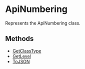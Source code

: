# ApiNumbering

Represents the ApiNumbering class.

## Methods

- [GetClassType](./Methods/GetClassType.md)
- [GetLevel](./Methods/GetLevel.md)
- [ToJSON](./Methods/ToJSON.md)
